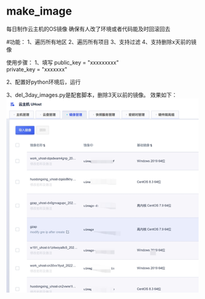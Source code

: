 # make_image  
每日制作云主机的OS镜像 
确保有人改了环境或者代码能及时回滚回去 
 
#功能： 
1、遍历所有地区 
2、遍历所有项目 
3、支持过滤 
4、支持删除x天前的镜像 
 
 
使用步骤： 
1、填写 
public_key = "xxxxxxxxx"   
private_key = "xxxxxxx"  

2、配置好python环境后，运行 

3、del_3day_images.py是配套脚本，删除3天以前的镜像。 效果如下：  
![Image text](https://github.com/lious68/make_image/blob/main/d02e36bf-a08a-476d-9a20-219ce309cd59.jpeg)
